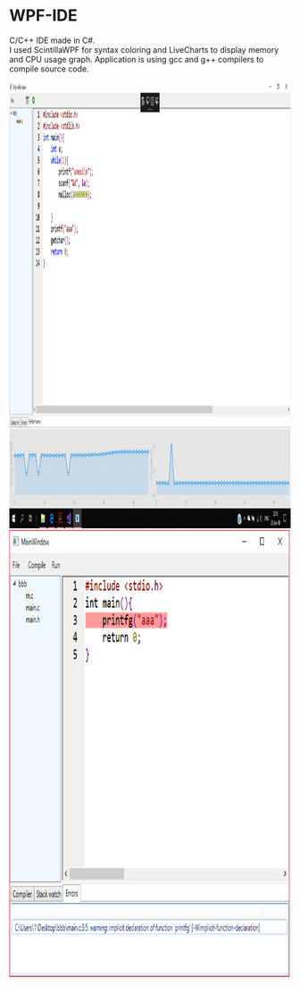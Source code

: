 # WPF-IDE
<p>C/C++ IDE made in C#.<br>I used ScintillaWPF for syntax coloring and LiveCharts to display memory and CPU usage graph. Application is using gcc and g++ compilers to compile source code.</p>
<div>
  <img src="https://raw.githubusercontent.com/tony172/WPF-IDE/master/35923540_1703826466366257_8722022162250072064_n.png" width="1000" height="800">
<img src="https://raw.githubusercontent.com/tony172/WPF-IDE/master/35634722_1697774063638164_3707469164940623872_n.png" width="800" height="800">
</div>
